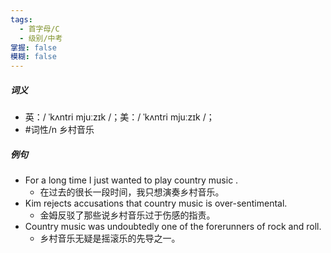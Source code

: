 ```yaml
---
tags:
  - 首字母/C
  - 级别/中考
掌握: false
模糊: false
---
```

##### 词义
- 英：/ ˈkʌntri mjuːzɪk /；美：/ ˈkʌntri mjuːzɪk /；
- #词性/n  乡村音乐
##### 例句
- For a long time I just wanted to play country music .
	- 在过去的很长一段时间，我只想演奏乡村音乐。
- Kim rejects accusations that country music is over-sentimental.
	- 金姆反驳了那些说乡村音乐过于伤感的指责。
- Country music was undoubtedly one of the forerunners of rock and roll.
	- 乡村音乐无疑是摇滚乐的先导之一。
